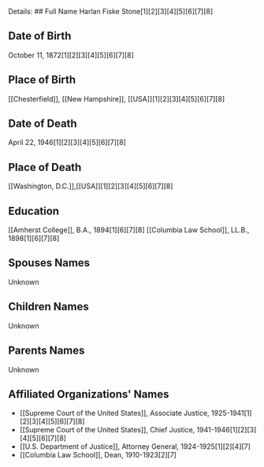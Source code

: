 Details: ## Full Name
Harlan Fiske Stone[1][2][3][4][5][6][7][8]

## Date of Birth
October 11, 1872[1][2][3][4][5][6][7][8]

## Place of Birth
[[Chesterfield]], [[New Hampshire]], [[USA]][1][2][3][4][5][6][7][8]

## Date of Death
April 22, 1946[1][2][3][4][5][6][7][8]

## Place of Death
[[Washington, D.C.]],[[USA]][1][2][3][4][5][6][7][8]

## Education
[[Amherst College]], B.A., 1894[1][6][7][8]
[[Columbia Law School]], LL.B., 1898[1][6][7][8]

## Spouses Names
Unknown

## Children Names
Unknown

## Parents Names
Unknown

## Affiliated Organizations' Names
- [[Supreme Court of the United States]], Associate Justice, 1925-1941[1][2][3][4][5][6][7][8]
- [[Supreme Court of the United States]], Chief Justice, 1941-1946[1][2][3][4][5][6][7][8]
- [[U.S. Department of Justice]], Attorney General, 1924-1925[1][2][4][7]
- [[Columbia Law School]], Dean, 1910-1923[2][7]

